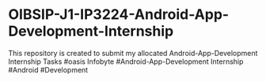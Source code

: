 # OIBSIP-J1-IP3224-Android-App-Development-Internship
This repository is created to submit my allocated Android-App-Development Internship Tasks #oasis Infobyte #Android-App-Development Internship #Android #Development
